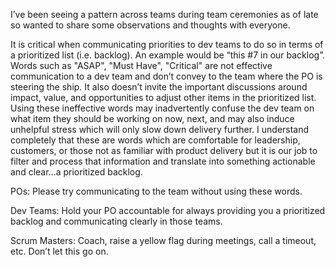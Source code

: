 I’ve been seeing a pattern across teams during team ceremonies as of late so wanted to share some observations and thoughts with everyone. 

It is critical when communicating priorities to dev teams to do so in terms of a prioritized list (i.e. backlog). An example would be “this #7 in our backlog”. Words such as "ASAP", "Must Have", "Critical" are not effective communication to a dev team and don’t convey to the team where the PO is steering the ship. It also doesn’t invite the important discussions around impact, value, and opportunities to adjust other items in the prioritized list. Using these ineffective words may inadvertently confuse the dev team on what item they should be working on now, next, and may also induce unhelpful stress which will only slow down delivery further. I understand completely that these are words which are comfortable for leadership, customers, or those not as familiar with product delivery but it is our job to filter and process that information and translate into something actionable and clear…a prioritized backlog. 

POs: Please try communicating to the team without using these words.

Dev Teams: Hold your PO accountable for always providing you a prioritized backlog and communicating clearly in those teams.

Scrum Masters: Coach, raise a yellow flag during meetings, call a timeout, etc. Don’t let this go on.
